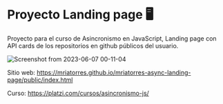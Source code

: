 # Proyecto Landing page 🖥️
Proyecto para el curso de Asincronismo en JavaScript,
Landing page con API cards de los repositorios en 
github públicos del usuario. 

![Screenshot from 2023-06-07 00-11-04](https://github.com/platzi/curso-frontend-developer-practico/assets/108082130/e291c201-94f6-450e-a3b8-eb2322198562)

Sitio web: https://mriatorres.github.io/mriatorres-async-landing-page/public/index.html

Curso: https://platzi.com/cursos/asincronismo-js/
